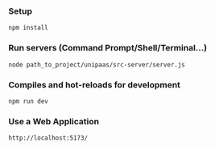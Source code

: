 ### Setup
```
npm install
```

### Run servers (Command Prompt/Shell/Terminal...)
```
node path_to_project/unipaas/src-server/server.js
```

### Compiles and hot-reloads for development
```
npm run dev
```

### Use a Web Application
```
http://localhost:5173/
```
